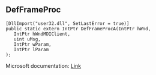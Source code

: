 ## DefFrameProc

```
[DllImport("user32.dll", SetLastError = true)]
public static extern IntPtr DefFrameProcA(IntPtr hWnd,
   IntPtr hWndMDIClient,
   uint uMsg,
   IntPtr wParam,
   IntPtr lParam
);
```

Microsoft documentation: [Link](https://docs.microsoft.com/en-us/windows/win32/api/winuser/nf-winuser-defframeproca)
